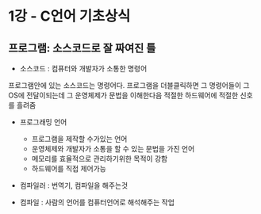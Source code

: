 # 1강 - C언어 기초상식
## 프로그램: 소스코드로 잘 짜여진 틀
- 소스코드 : 컴퓨터와 개발자가 소통한 명령어

프로그램안에 있는 소스코드는 명령어다. 프로그램을 더블클릭하면 그 명령어들이 그 OS에 전달이되는데 그 운영체제가 문법을 이해한다음 적절한 하드웨어에 적절한 신호를 흘려줌

- 프로그래밍 언어
    - 프로그램을 제작할 수가있는 언어
    - 운영체제와 개발자가 소통을 할 수 있는 문법을 가진 언어
    - 메모리를 효율적으로 관리하기위한 목적이 강함
    - 하드웨어를 직접 제어가능

- 컴파일러 : 번역기, 컴파일을 해주는것
- 컴파일 : 사람의 언어를 컴퓨터언어로 해석해주는 작업
